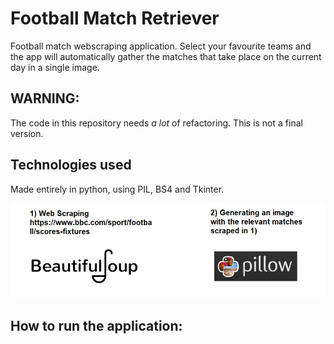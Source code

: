 # Football Match Retriever
Football match webscraping application. Select your favourite teams and the app will automatically gather the matches that take place on the current day in a single image.  

## WARNING:
The code in this repository needs *a lot* of refactoring. This is not a final version.

## Technologies used
Made entirely in python, using PIL, BS4 and Tkinter.

![](https://github.com/dauphidev/football-match-retriever/blob/main/phases.png)

## How to run the application:




